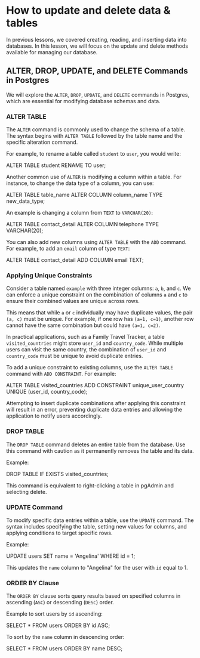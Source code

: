 # How to update and delete data & tables

In previous lessons, we covered creating, reading, and inserting data into databases. In this lesson, we will focus on the update and delete methods available for managing our database.

## ALTER, DROP, UPDATE, and DELETE Commands in Postgres

We will explore the `ALTER`, `DROP`, `UPDATE`, and `DELETE` commands in Postgres, which are essential for modifying database schemas and data.

### ALTER TABLE

The `ALTER` command is commonly used to change the schema of a table. The syntax begins with `ALTER TABLE` followed by the table name and the specific alteration command.

For example, to rename a table called `student` to `user`, you would write:

ALTER TABLE student RENAME TO user;

Another common use of `ALTER` is modifying a column within a table. For instance, to change the data type of a column, you can use:

ALTER TABLE table_name ALTER COLUMN column_name TYPE new_data_type;

An example is changing a column from `TEXT` to `VARCHAR(20)`:

ALTER TABLE contact_detail ALTER COLUMN telephone TYPE VARCHAR(20);

You can also add new columns using `ALTER TABLE` with the `ADD` command. For example, to add an `email` column of type `TEXT`:

ALTER TABLE contact_detail ADD COLUMN email TEXT;

### Applying Unique Constraints

Consider a table named `example` with three integer columns: `a`, `b`, and `c`. We can enforce a unique constraint on the combination of columns `a` and `c` to ensure their combined values are unique across rows.

This means that while `a` or `c` individually may have duplicate values, the pair `(a, c)` must be unique. For example, if one row has `(a=1, c=1)`, another row cannot have the same combination but could have `(a=1, c=2)`.

In practical applications, such as a Family Travel Tracker, a table `visited_countries` might store `user_id` and `country_code`. While multiple users can visit the same country, the combination of `user_id` and `country_code` must be unique to avoid duplicate entries.

To add a unique constraint to existing columns, use the `ALTER TABLE` command with `ADD CONSTRAINT`. For example:

ALTER TABLE visited_countries ADD CONSTRAINT unique_user_country UNIQUE (user_id, country_code);

Attempting to insert duplicate combinations after applying this constraint will result in an error, preventing duplicate data entries and allowing the application to notify users accordingly.

### DROP TABLE

The `DROP TABLE` command deletes an entire table from the database. Use this command with caution as it permanently removes the table and its data.

Example:

DROP TABLE IF EXISTS visited_countries;

This command is equivalent to right-clicking a table in pgAdmin and selecting delete.

### UPDATE Command

To modify specific data entries within a table, use the `UPDATE` command. The syntax includes specifying the table, setting new values for columns, and applying conditions to target specific rows.

Example:

UPDATE users SET name = 'Angelina' WHERE id = 1;

This updates the `name` column to "Angelina" for the user with `id` equal to 1.

### ORDER BY Clause

The `ORDER BY` clause sorts query results based on specified columns in ascending (`ASC`) or descending (`DESC`) order.

Example to sort users by `id` ascending:

SELECT \* FROM users ORDER BY id ASC;

To sort by the `name` column in descending order:

SELECT \* FROM users ORDER BY name DESC;
